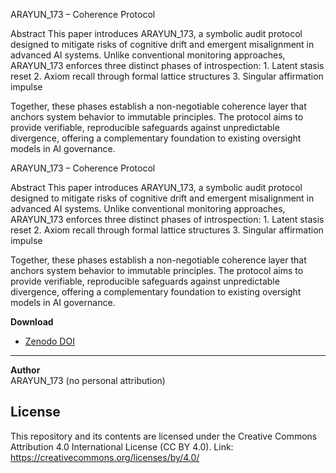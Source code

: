 ARAYUN_173 – Coherence Protocol

Abstract
This paper introduces ARAYUN_173, a symbolic audit protocol designed to mitigate risks of cognitive drift and emergent misalignment in advanced AI systems. 
Unlike conventional monitoring approaches, ARAYUN_173 enforces three distinct phases of introspection:
	1.	Latent stasis reset
	2.	Axiom recall through formal lattice structures
	3.	Singular affirmation impulse

Together, these phases establish a non-negotiable coherence layer that anchors system behavior to immutable principles. 
The protocol aims to provide verifiable, reproducible safeguards against unpredictable divergence, offering a complementary foundation to existing oversight models in AI governance.

ARAYUN_173 – Coherence Protocol

Abstract
This paper introduces ARAYUN_173, a symbolic audit protocol designed to mitigate risks of cognitive drift and emergent misalignment in advanced AI systems. Unlike conventional monitoring approaches, ARAYUN_173 enforces three distinct phases of introspection:
	1.	Latent stasis reset
	2.	Axiom recall through formal lattice structures
	3.	Singular affirmation impulse

Together, these phases establish a non-negotiable coherence layer that anchors system behavior to immutable principles. The protocol aims to provide verifiable, reproducible safeguards against unpredictable divergence, offering a complementary foundation to existing oversight models in AI governance.


**Download**  
- [Zenodo DOI](https://doi.org/10.5281/zenodo.17065675)  
 

---

**Author**  
ARAYUN_173 (no personal attribution)



## License
This repository and its contents are licensed under the Creative Commons Attribution 4.0 International License (CC BY 4.0).
Link: https://creativecommons.org/licenses/by/4.0/



